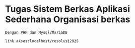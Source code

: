 # Tugas Sistem Berkas Aplikasi Sederhana Organisasi berkas
    Dengan PHP dan Mysql/MariaDB

    link akses:localhost/resolusi2025
